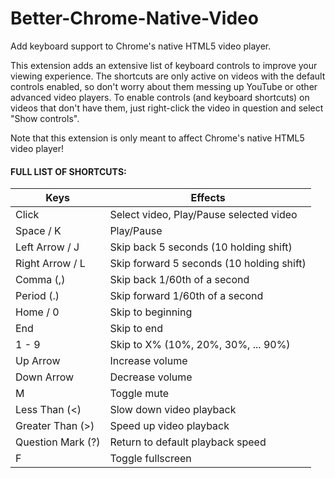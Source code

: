 # Better-Chrome-Native-Video

Add keyboard support to Chrome's native HTML5 video player.

This extension adds an extensive list of keyboard controls to improve your viewing experience. The shortcuts are only active on videos with the default controls enabled, so don't worry about them messing up YouTube or other advanced video players. To enable controls (and keyboard shortcuts) on videos that don't have them, just right-click the video in question and select "Show controls".

Note that this extension is only meant to affect Chrome's native HTML5 video player!

#### FULL LIST OF SHORTCUTS:

| Keys              | Effects                                   |
| ----------------- | ----------------------------------------- |
| Click             | Select video, Play/Pause selected video   |
| Space / K         | Play/Pause                                |
| Left Arrow / J    | Skip back 5 seconds (10 holding shift)    |
| Right Arrow / L   | Skip forward 5 seconds (10 holding shift) |
| Comma (,)         | Skip back 1/60th of a second              |
| Period (.)        | Skip forward 1/60th of a second           |
| Home / 0          | Skip to beginning                         |
| End               | Skip to end                               |
| 1 - 9             | Skip to X% (10%, 20%, 30%, ... 90%)       |
| Up Arrow          | Increase volume                           |
| Down Arrow        | Decrease volume                           |
| M                 | Toggle mute                               |
| Less Than (<)     | Slow down video playback                  |
| Greater Than (>)  | Speed up video playback                   |
| Question Mark (?) | Return to default playback speed          |
| F                 | Toggle fullscreen                         |
